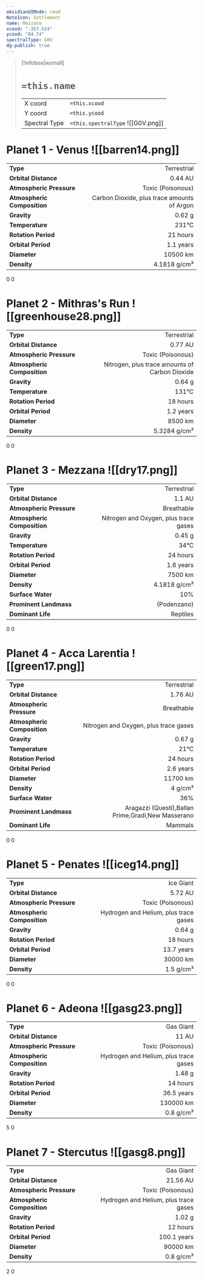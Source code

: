 ```yaml
---
obsidianUIMode: read
NoteIcon: Settlement
name: Mezzana
xcood: "-357.524"
ycood: "84.74"
spectralType: G0V
dg-publish: true
---
```

> [!infobox|wsmall]
> # `=this.name`
> | | |
> | - | - |
> | X coord | `=this.xcood` |
> | Y coord| `=this.ycood` |
> | Spectral Type | `=this.spectralType` ![[G0V.png]] |

# Planet 1 - Venus ![[barren14.png]]
|                             |                           |
| --------------------------- | -------------------------:|
| **Type**                    |             Terrestrial |
| **Orbital Distance**        |   0.44 AU |
| **Atmospheric Pressure**    |       Toxic (Poisonous) |
| **Atmospheric Composition** |      Carbon Dioxide, plus trace amounts of Argon |
| **Gravity**                 |        0.62 g |
| **Temperature**             |    231°C |
| **Rotation Period**         |  21 hours |
| **Orbital Period** | 1.1 years |
| **Diameter**                |      10500 km | 
| **Density**                 |    4.1818 g/cm³ |



0
0



# Planet 2 - Mithras's Run ![[greenhouse28.png]]
|                             |                           |
| --------------------------- | -------------------------:|
| **Type**                    |             Terrestrial |
| **Orbital Distance**        |   0.77 AU |
| **Atmospheric Pressure**    |       Toxic (Poisonous) |
| **Atmospheric Composition** |      Nitrogen, plus trace amounts of Carbon Dioxide |
| **Gravity**                 |        0.64 g |
| **Temperature**             |    131°C |
| **Rotation Period**         |  18 hours |
| **Orbital Period** | 1.2 years |
| **Diameter**                |      8500 km | 
| **Density**                 |    5.3284 g/cm³ |



0
0



# Planet 3 - Mezzana ![[dry17.png]]
|                             |                           |
| --------------------------- | -------------------------:|
| **Type**                    |             Terrestrial |
| **Orbital Distance**        |   1.1 AU |
| **Atmospheric Pressure**    |       Breathable |
| **Atmospheric Composition** |      Nitrogen and Oxygen, plus trace gases |
| **Gravity**                 |        0.45 g |
| **Temperature**             |    34°C |
| **Rotation Period**         |  24 hours |
| **Orbital Period** | 1.6 years |
| **Diameter**                |      7500 km | 
| **Density**                 |    4.1818 g/cm³ |
| **Surface Water**           |           10% | 
| **Prominent Landmass**      |         (Podenzano) | 
| **Dominant Life**           |         Reptiles |



0
0



# Planet 4 - Acca Larentia ![[green17.png]]
|                             |                           |
| --------------------------- | -------------------------:|
| **Type**                    |             Terrestrial |
| **Orbital Distance**        |   1.76 AU |
| **Atmospheric Pressure**    |       Breathable |
| **Atmospheric Composition** |      Nitrogen and Oxygen, plus trace gases |
| **Gravity**                 |        0.67 g |
| **Temperature**             |    21°C |
| **Rotation Period**         |  24 hours |
| **Orbital Period** | 2.6 years |
| **Diameter**                |      11700 km | 
| **Density**                 |    4 g/cm³ |
| **Surface Water**           |           36% | 
| **Prominent Landmass**      |         Aragazzi (Questi),Ballan Prime,Gradi,New Masserano | 
| **Dominant Life**           |         Mammals |



0
0



# Planet 5 - Penates ![[iceg14.png]]
|                             |                           |
| --------------------------- | -------------------------:|
| **Type**                    |             Ice Giant |
| **Orbital Distance**        |   5.72 AU |
| **Atmospheric Pressure**    |       Toxic (Poisonous) |
| **Atmospheric Composition** |      Hydrogen and Helium, plus trace gases |
| **Gravity**                 |        0.64 g |
| **Rotation Period**         |  18 hours |
| **Orbital Period** | 13.7 years |
| **Diameter**                |      30000 km | 
| **Density**                 |    1.5 g/cm³ |



0
0



# Planet 6 - Adeona ![[gasg23.png]]
|                             |                           |
| --------------------------- | -------------------------:|
| **Type**                    |             Gas Giant |
| **Orbital Distance**        |   11 AU |
| **Atmospheric Pressure**    |       Toxic (Poisonous) |
| **Atmospheric Composition** |      Hydrogen and Helium, plus trace gases |
| **Gravity**                 |        1.48 g |
| **Rotation Period**         |  14 hours |
| **Orbital Period** | 36.5 years |
| **Diameter**                |      130000 km | 
| **Density**                 |    0.8 g/cm³ |



5
0



# Planet 7 - Stercutus ![[gasg8.png]]
|                             |                           |
| --------------------------- | -------------------------:|
| **Type**                    |             Gas Giant |
| **Orbital Distance**        |   21.56 AU |
| **Atmospheric Pressure**    |       Toxic (Poisonous) |
| **Atmospheric Composition** |      Hydrogen and Helium, plus trace gases |
| **Gravity**                 |        1.02 g |
| **Rotation Period**         |  12 hours |
| **Orbital Period** | 100.1 years |
| **Diameter**                |      90000 km | 
| **Density**                 |    0.8 g/cm³ |



2
0



